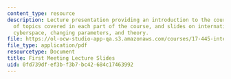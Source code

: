 ```yaml
---
content_type: resource
description: Lecture presentation providing an introduction to the course, an overview
  of topics covered in each part of the course, and slides on international relations,
  cyberspace, changing parameters, and theory.
file: https://ol-ocw-studio-app-qa.s3.amazonaws.com/courses/17-445-international-relations-theory-in-the-cyber-age-fall-2015/0fd739dfef3bf3b7bc42684c17463992_MIT17_445F15_Slides.pdf
file_type: application/pdf
resourcetype: Document
title: First Meeting Lecture Slides
uid: 0fd739df-ef3b-f3b7-bc42-684c17463992
---
```

